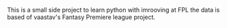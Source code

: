 This is a small side project to learn python with imrooving at FPL the data is based of vaastav's Fantasy Premiere league project.